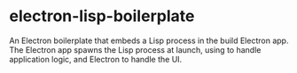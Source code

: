 # electron-lisp-boilerplate

An Electron boilerplate that embeds a Lisp process in the build
Electron app. The Electron app spawns the Lisp process at launch,
using to handle application logic, and Electron to handle the UI.


